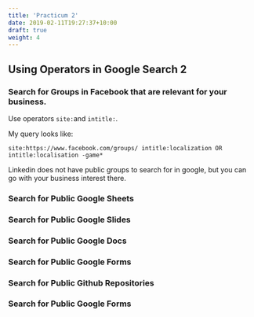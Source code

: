 ```yaml
---
title: 'Practicum 2'
date: 2019-02-11T19:27:37+10:00
draft: true
weight: 4
---
```


## Using Operators in Google Search 2

### Search for Groups in Facebook that are relevant for your business.

Use operators `site:`and `intitle:`.

My query looks like:

`site:https://www.facebook.com/groups/ intitle:localization OR intitle:localisation -game*`

Linkedin does not have public groups to search for in google, but you can go with your business interest there.

### Search for Public Google Sheets

### Search for Public Google Slides

### Search for Public Google Docs

### Search for Public Google Forms

### Search for Public Github Repositories

### Search for Public Google Forms
 